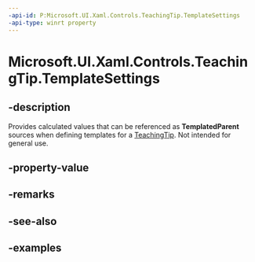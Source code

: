 ```yaml
---
-api-id: P:Microsoft.UI.Xaml.Controls.TeachingTip.TemplateSettings
-api-type: winrt property
---
```


# Microsoft.UI.Xaml.Controls.TeachingTip.TemplateSettings

<!--
public Microsoft.UI.Xaml.Controls.TeachingTipTemplateSettings TemplateSettings { get; }
-->

## -description

Provides calculated values that can be referenced as **TemplatedParent** sources when defining templates for a [TeachingTip](teachingtip.md). Not intended for general use.

## -property-value

## -remarks

## -see-also

## -examples

